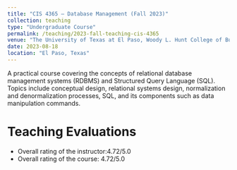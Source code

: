 ```yaml
---
title: "CIS 4365 – Database Management (Fall 2023)"
collection: teaching
type: "Undergraduate Course"
permalink: /teaching/2023-fall-teaching-cis-4365
venue: "The University of Texas at El Paso, Woody L. Hunt College of Business - Accounting and Information System"
date: 2023-08-18
location: "El Paso, Texas"
---
```


A practical course covering the concepts of relational database management systems (RDBMS)
and Structured Query Language (SQL). Topics include conceptual design, relational systems
design, normalization and denormalization processes, SQL, and its components such as data
manipulation commands.

Teaching Evaluations
======
* Overall rating of the instructor:4.72/5.0
* Overall rating of the course: 4.72/5.0
